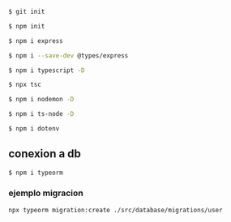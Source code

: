 ```sh
$ git init
```

```sh
$ npm init
```

```sh
$ npm i express
```

```sh
$ npm i --save-dev @types/express
```

```sh
$ npm i typescript -D
```

```sh
$ npx tsc
```

```sh
$ npm i nodemon -D
```

```sh
$ npm i ts-node -D
```

```sh
$ npm i dotenv
```

## conexion a db

```sh
$ npm i typeorm
```

### ejemplo migracion
```sh
npx typeorm migration:create ./src/database/migrations/user
```
